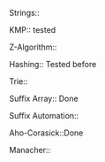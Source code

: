 Strings::

KMP:: tested

Z-Algorithm::

Hashing:: Tested before

Trie:: 

Suffix Array:: Done

Suffix Automation:: 

Aho-Corasick::Done

Manacher:: 
